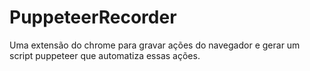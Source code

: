 # PuppeteerRecorder
Uma extensão do chrome para gravar ações do navegador e gerar um script puppeteer que automatiza essas ações.
